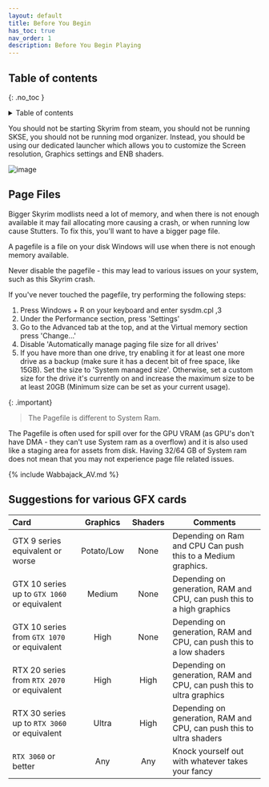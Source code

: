 ```yaml
---
layout: default
title: Before You Begin
has_toc: true
nav_order: 1
description: Before You Begin Playing
---
```


## Table of contents
{: .no_toc }
<details markdown="block">
  <summary>
    Table of contents
  </summary>
  {: .text-delta }
1. TOC
{:toc}
</details>


You should not be starting Skyrim from steam, you should not be running SKSE, you should not be running mod organizer.  Instead, you should be using our dedicated launcher which allows you to customize the Screen resolution, Graphics settings and ENB shaders.

![image](https://user-images.githubusercontent.com/26418143/156929221-ffad3b5a-3ff2-4ce8-ab34-051760b33e50.png)

## Page Files

Bigger Skyrim modlists need a lot of memory, and when there is not enough available it may fail allocating more causing a crash, or when running low cause Stutters. To fix this, you'll want to have a bigger page file.

A pagefile is a file on your disk Windows will use when there is not enough memory available.

Never disable the pagefile - this may lead to various issues on your system, such as this Skyrim crash.

If you've never touched the pagefile, try performing the following steps:
1. Press Windows + R on your keyboard and enter sysdm.cpl ,3
2. Under the Performance section, press 'Settings'
3. Go to the Advanced tab at the top, and at the Virtual memory section press 'Change...'
4. Disable 'Automatically manage paging file size for all drives'
5. If you have more than one drive, try enabling it for at least one more drive as a backup (make sure it has a decent bit of free space, like 15GB). Set the size to 'System managed size'.
Otherwise, set a custom size for the drive it's currently on and increase the maximum size to be at least 20GB (Minimum size can be set as your current usage).

{: .important} 
> The Pagefile is different to System Ram.

The Pagefile is often used for spill over for the GPU VRAM (as GPU's don't have DMA - they can't use System ram as a overflow) and it is also used like a staging area for assets from disk. Having 32/64 GB of System ram does not mean that you may not experience page file related issues.


{% include Wabbajack_AV.md %}


## Suggestions for various GFX cards

| Card        | Graphics        | Shaders | Comments |
|:-------------|:------------------:|:------:|------|
| GTX 9 series equivalent or worse | Potato/Low | None  | Depending on Ram and CPU Can push this to a Medium graphics. |
| GTX 10 series up to `GTX 1060` or equivalent | Medium | None | Depending on generation, RAM and CPU, can push this to a high graphics |
| GTX 10 series from `GTX 1070` or equivalent | High | None | Depending on generation, RAM and CPU, can push this to a low shaders |
| RTX 20 series from `RTX 2070` or equivalent | High | High | Depending on generation, RAM and CPU, can push this to ultra graphics |
| RTX 30 series up to `RTX 3060` or equivalent | Ultra | High | Depending on generation, RAM and CPU, can push this to ultra shaders |
| `RTX 3060` or better | Any | Any | Knock yourself out with whatever takes your fancy |
